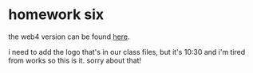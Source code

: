 # homework six

the web4 version can be found [here](https://in-info-web4.informatics.iupui.edu/~ramimarc/homework-six/tour.html).

i need to add the logo that's in our class files, but it's 10:30 and i'm tired from works so this is it. sorry about that!